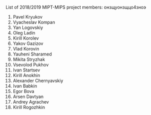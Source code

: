 List of 2018/2019 MIPT-MIPS project members: онзщуонзщцо4зноэ
1. Pavel Kryukov
2. Vyacheslav Kompan
3. Yan Logovskiy
4. Oleg Ladin
5. Kirill Korolev
6. Yakov Gazizov
7. Vlad Korovin
8. Yauheni Sharamed
9. Mikita Stryzhak
10. Vsevolod Pukhov
11. Ivan Startsev
12. Kirill Anokhin
13. Alexander Chernyavskiy
14. Ivan Babkin
15. Egor Bova
16. Arsen Davtyan
17. Andrey Agrachev
18. Kirill Rogozhkin
